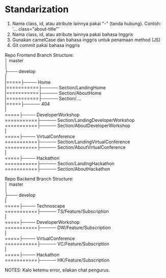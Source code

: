 # Standarization

1. Nama class, id, atau atribute lainnya pakai "-" (tanda hubung). Contoh: '... class="about-title"'
2. Nama class, id, atau atribute lainnya pakai bahasa Inggris
3. Gunakan camelCase dan bahasa inggris untuk penamaan method (JS)
4. Git commit pakai bahasa inggris

Repo Frontend Branch Structure:  
│ master  
│    
├─── develop  
|  
|=====├──── Home  
|===========├───── Section/LandingHome  
|===========├───── Section/AboutHome  
|===========├───── Section/....  
|=====├───── 404  
|  
=====├──── DeveloperWorkshop  
===========├───── Section/LandingDeveloperWorkshop  
===========├───── Section/AboutDeveloperWorkshop  
|  
=====├──── VirtualConference  
===========├───── Section/LandingVirtualConference  
===========├───── Section/AboutVirtualConference  
|  
=====├──── Hackathon  
===========├───── Section/LandingHackathon  
===========├───── Section/AboutHackathon  

Repo Backend Branch Structure:  
│ master  
│   
├─── develop  
|  
=====├──── Technoscape  
===========├───── TS/Feature/Subscription  
|  
=====├──── DeveloperWorkshop  
===========├───── DW/Feature/Subscription  
|  
=====├──── VirtualConference  
===========├───── VC/Feature/Subscription  
|  
=====├──── Hackathon  
===========├───── HK/Feature/Subscription  

NOTES: Kalo ketemu error, silakan chat pengurus.  
